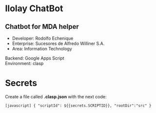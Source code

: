 # Ilolay ChatBot

## Chatbot for MDA helper

* Developer: Rodolfo Echenique
* Enterprise: Sucesores de Alfredo Williner S.A.
* Area: Information Technology

Backend: Google Apps Script  
Environment: clasp

# Secrets

Create a file called **.clasp.json** with the next code:

``[javascript]
{
    "scriptId": ${{secrets.SCRIPTID}},
    "rootDir":"src"
}
``